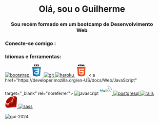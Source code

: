 <h1 align="center">Olá, sou o Guilherme</h1>
<h3 align="center">Sou recém formado em um bootcamp de Desenvolvimento Web</h3>

<h3 align="left">Conecte-se comigo :</h3>
<p align="left">
</p>

<h3 align="left">Idiomas e ferramentas:</h3>
<p align="left"> <a href="https://getbootstrap.com" target="_blank" rel="noreferrer"> <img src="https://raw.githubusercontent.com/devicons/devicon /master/icons/bootstrap/bootstrap-plain-wordmark.svg" alt="bootstrap" width="40" height="40"/> </a> <a href="https://www.w3schools.com /css/" target="_blank" rel="noreferrer"> <img src="https://raw.githubusercontent.com/devicons/devicon/master/icons/css3/css3-original-wordmark.svg" alt= "css3" width="40" height="40"/> </a> <a href="https://git-scm.com/" target="_blank" rel="noreferrer"> <img src= "https://www.vectorlogo.zone/logos/git-scm/git-scm-icon.svg" alt="git" width="40" height="40"/> </a> <a href= "https://heroku.com" target="_blank" rel="noreferrer"> <img src="https://www.vectorlogo.zone/logos/heroku/heroku-icon.svg" alt="heroku" width="40" height="40"/> </a> <a href="https://www.w3.org/html/" target="_blank" rel="noreferrer"> <img src=" https://raw.githubusercontent.com/devicons/devicon/master/icons/html5/html5-original-wordmark.svg" alt="html5" width="40" height="40"/> </a> < a href="https://developer.mozilla.org/en-US/docs/Web/JavaScript" target="_blank" rel="noreferrer"> <img src="https://raw.githubusercontent.com/ devicons/devicon/master/icons/javascript/javascript-original.svg" alt="javascript" width="40" height="40"/> </a> <a href="https://www.mysql. com/" target="_blank" rel="noreferrer"> <img src="https://raw.githubusercontent.com/devicons/devicon/master/icons/mysql/mysql-original-wordmark.svg" alt=" mysql" width="40" height="40"/> </a> <a href="https://www.postgresql.org" target="_blank" rel="noreferrer"> <img src="https ://raw.githubusercontent.com/devicons/devicon/master/icons/postgresql/postgresql-original-wordmark.svg" alt="postgresql" width="40" height="40"/> </a> <a href="https://rubyonrails.org" target="_blank" rel="noreferrer"> <img src="https://raw.githubusercontent.com/devicons/devicon/master/icons/rails/rails-original -marca nominativa.svg" alt="rails" width="40" height="40"/> </a> <a href="https://www.ruby-lang.org/en/" target="_blank" rel= "noreferrer"> <img src="https://raw.githubusercontent.com/devicons/devicon/master/icons/ruby/ruby-original.svg" alt="ruby" width="40" height="40" /> </a> <a href="https://sass-lang.com" target="_blank" rel="noreferrer"> <img src="https://raw.githubusercontent.com/devicons/devicon /master/icons/sass/sass-original.svg" alt="sass" width="40" height="40"/> </a> </p>

<p><img align="center" src= "https://github-readme-stats.vercel.app/api/top-langs?username=gui-2024&show_icons=true&locale=en&layout=compact" alt="gui-2024" /></p>
